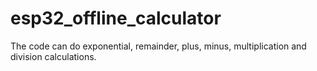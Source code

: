 # esp32_offline_calculator
The code can do exponential, remainder, plus, minus, multiplication and division calculations.
